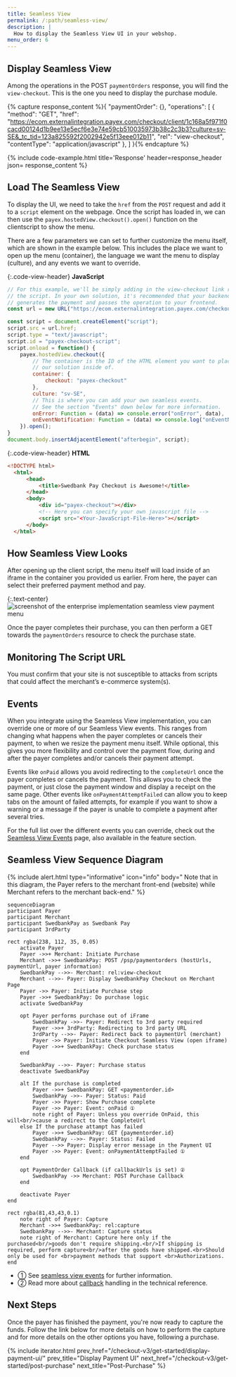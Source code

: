 ```yaml
---
title: Seamless View
permalink: /:path/seamless-view/
description: |
  How to display the Seamless View UI in your webshop.
menu_order: 6
---
```


## Display Seamless View

Among the operations in the POST `paymentOrders` response, you will find the
`view-checkout`. This is the one you need to display the purchase module.

{% capture response_content %}{
    "paymentOrder": {},
    "operations": [
        {
            "method": "GET",
            "href": "https://ecom.externalintegration.payex.com/checkout/client/1c168a5f971f0cacd00124d1b9ee13e5ecf6e3e74e59cb510035973b38c2c3b3?culture=sv-SE&_tc_tid=123a825592f2002942e5f13eee012b11",
            "rel": "view-checkout",
            "contentType": "application/javascript"
        },
    ]
}{% endcapture %}

 {% include code-example.html
    title='Response'
    header=response_header
    json= response_content
    %}

## Load The Seamless View

To display the UI, we need to take the `href` from the `POST` request and add
it to a `script` element on the webpage. Once the script has loaded in, we can
then use the `payex.hostedView.checkout().open()` function on the clientscript
to show the menu.

There are a few parameters we can set to further customize the menu itself,
which are shown in the example below. This includes the place we want to
open up the menu (container), the language we want the menu to
display (culture), and any events we want to override.

{:.code-view-header}
**JavaScript**

```js
// For this example, we'll be simply adding in the view-checkout link right in
// the script. In your own solution, it's recommended that your backend
// generates the payment and passes the operation to your frontend.
const url = new URL("https://ecom.externalintegration.payex.com/checkout/client/1c168a5f971f0cacd00124d1b9ee13e5ecf6e3e74e59cb510035973b38c2c3b3?culture=sv-SE&_tc_tid=123a825592f2002942e5f13eee012b11");

const script = document.createElement("script");
script.src = url.href;
script.type = "text/javascript";
script.id = "payex-checkout-script";
script.onload = function() {
    payex.hostedView.checkout({
        // The container is the ID of the HTML element you want to place
        // our solution inside of.
        container: {
            checkout: "payex-checkout"
        },
        culture: "sv-SE",
        // This is where you can add your own seamless events.
        // See the section "Events" down below for more information.
        onError: Function = (data) => console.error("onError", data),
        onEventNotification: Function = (data) => console.log("onEventNotification", data)
    }).open();
}
document.body.insertAdjacentElement("afterbegin", script);
```

{:.code-view-header}
**HTML**

```html
<!DOCTYPE html>
  <html>
      <head>
          <title>Swedbank Pay Checkout is Awesome!</title>
      </head>
      <body>
          <div id="payex-checkout"></div>
          <!-- Here you can specify your own javascript file -->
          <script src="<Your-JavaScript-File-Here>"></script>
      </body>
  </html>
```

## How Seamless View Looks

After opening up the client script, the menu itself will load inside of an
iframe in the container you provided us earlier. From here, the payer can select
their preferred payment method and pay.

{:.text-center}
![screenshot of the enterprise implementation seamless view payment menu][seamless-enterprise-menu]

Once the payer completes their purchase, you can then perform a GET towards the
`paymentOrders` resource to check the purchase state.

## Monitoring The Script URL

You must confirm that your site is not susceptible to attacks from scripts that
could affect the merchant’s e-commerce system(s).

## Events

When you integrate using the Seamless View implementation, you can override one
or more of our Seamless View events. This ranges from changing what happens
when the payer completes or cancels their payment, to when we resize the
payment menu itself. While optional, this gives you more flexibility and
control over the payment flow, during and after the payer completes and/or
cancels their payment attempt.

Events like `onPaid` allows you avoid redirecting to the `completeUrl` once
the payer completes or cancels the payment. This allows you to check the
payment, or just close the payment window and display a receipt on the same
page. Other events like `onPaymentAttemptFailed` can allow you to keep tabs on
the amount of failed attempts, for example if you want to show a warning or
a message if the payer is unable to complete a payment after several tries.

For the full list over the different events you can override, check out the
[Seamless View Events][seamless-view-events] page, also available in the
feature section.

## Seamless View Sequence Diagram

{% include alert.html type="informative" icon="info" body="
Note that in this diagram, the Payer refers to the merchant front-end
(website) while Merchant refers to the merchant back-end." %}

```mermaid
sequenceDiagram
participant Payer
participant Merchant
participant SwedbankPay as Swedbank Pay
participant 3rdParty

rect rgba(238, 112, 35, 0.05)
    activate Payer
    Payer ->>+ Merchant: Initiate Purchase
    Merchant ->>+ SwedbankPay: POST /psp/paymentorders (hostUrls, paymentUrl, payer information)
    SwedbankPay -->>- Merchant: rel:view-checkout
    Merchant -->>- Payer: Display SwedbankPay Checkout on Merchant Page
    Payer ->> Payer: Initiate Purchase step
    Payer ->>+ SwedbankPay: Do purchase logic
    activate SwedbankPay

    opt Payer performs purchase out of iFrame
        SwedbankPay ->>- Payer: Redirect to 3rd party required
        Payer ->>+ 3rdParty: Redirecting to 3rd party URL
        3rdParty -->>- Payer: Redirect back to paymentUrl (merchant)
        Payer ->> Payer: Initiate Checkout Seamless View (open iframe)
        Payer ->>+ SwedbankPay: Check purchase status
    end

    SwedbankPay -->>- Payer: Purchase status
    deactivate SwedbankPay

    alt If the purchase is completed
        Payer ->>+ SwedbankPay: GET <paymentorder.id>
        SwedbankPay ->>- Payer: Status: Paid
        Payer ->> Payer: Show Purchase complete
        Payer ->> Payer: Event: onPaid ①
        note right of Payer: Unless you override OnPaid, this will<br/>cause a redirect to the CompleteUrl
    else If the purchase attampt has failed
        Payer ->>+ SwedbankPay: GET {paymentorder.id}
        SwedbankPay -->>- Payer: Status: Failed
        Payer -->> Payer: Display error message in the Payment UI
        Payer ->> Payer: Event: onPaymentAttemptFailed ①
    end

    opt PaymentOrder Callback (if callbackUrls is set) ②
        SwedbankPay ->> Merchant: POST Purchase Callback
    end

    deactivate Payer
end

rect rgba(81,43,43,0.1)
    note right of Payer: Capture
    Merchant ->>+ SwedbankPay: rel:capture
    SwedbankPay -->>- Merchant: Capture status
    note right of Merchant: Capture here only if the purchased<br/>goods don't require shipping.<br/>If shipping is required, perform capture<br/>after the goods have shipped.<br>Should only be used for <br>payment methods that support <br>Authorizations.
end
```

*   ① See [seamless view events][payments-seamless-view-events] for further information.
*   ② Read more about [callback][payments-callback] handling in the technical reference.

## Next Steps

Once the payer has finished the payment, you're now ready to capture the funds.
Follow the link below for more details on how to perform the capture and for
more details on the other options you have, following a purchase.

{% include iterator.html prev_href="/checkout-v3/get-started/display-payment-ui/"
                         prev_title="Display Payment UI"
                         next_href="/checkout-v3/get-started/post-purchase"
                         next_title="Post-Purchase" %}

[seamless-view-events]: /checkout-v3/features/technical-reference/seamless-view-events
[seamless-enterprise-menu]: /assets/img/wcag-seamless.png
[payments-callback]: /checkout-v3/features/payment-operations/callback
[payments-seamless-view-events]: /checkout-v3/features/technical-reference/seamless-view-events
